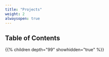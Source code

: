 ```yaml
---
title: "Projects"
weight: 2
alwaysopen: true
---
```


## Table of Contents

{{% children depth="99" showhidden="true" %}}
